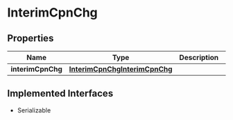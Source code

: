 

# InterimCpnChg


## Properties

Name | Type | Description | Notes
------------ | ------------- | ------------- | -------------
**interimCpnChg** | [**InterimCpnChgInterimCpnChg**](InterimCpnChgInterimCpnChg.md) |  |  [optional]


## Implemented Interfaces

* Serializable



